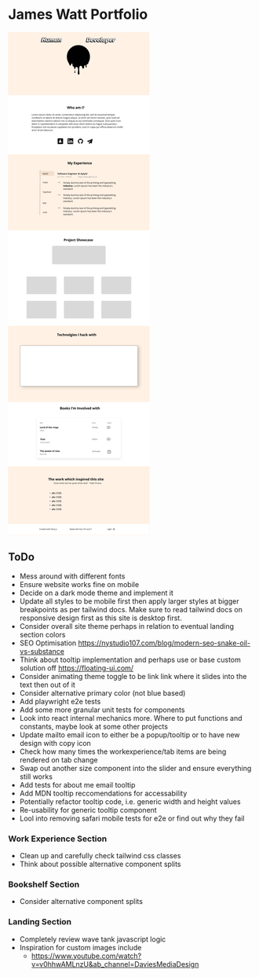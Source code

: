 # James Watt Portfolio

![](site-design.png)

## ToDo

- Mess around with different fonts
- Ensure website works fine on mobile
- Decide on a dark mode theme and implement it
- Update all styles to be mobile first then apply larger styles at bigger breakpoints as per tailwind docs. Make sure to read tailwind docs on responsive design first as this site is desktop first.
- Consider overall site theme perhaps in relation to eventual landing section colors
- SEO Optimisation https://nystudio107.com/blog/modern-seo-snake-oil-vs-substance
- Think about tooltip implementation and perhaps use or base
  custom solution off https://floating-ui.com/
- Consider animating theme toggle to be link link where it slides into the text then out of it
- Consider alternative primary color (not blue based)
- Add playwright e2e tests
- Add some more granular unit tests for components
- Look into react internal mechanics more. Where to put functions and constants, maybe
  look at some other projects
- Update mailto email icon to either be a popup/tooltip or to have new design with copy icon
- Check how many times the workexperience/tab items are being rendered on tab change
- Swap out another size component into the slider and ensure everything still works
- Add tests for about me email tooltip
- Add MDN tooltip reccomendations for accessability
- Potentially refactor tooltip code, i.e. generic width and height values
- Re-usability for generic tooltip component
- Lool into removing safari mobile tests for e2e or find out why they fail

### Work Experience Section

- Clean up and carefully check tailwind css classes
- Think about possible alternative component splits

### Bookshelf Section

- Consider alternative component splits

### Landing Section

- Completely review wave tank javascript logic
- Inspiration for custom images include
  - https://www.youtube.com/watch?v=v0hhwAMLnzU&ab_channel=DaviesMediaDesign

